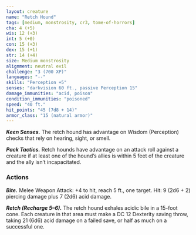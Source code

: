 ```yaml
---
layout: creature
name: "Retch Hound"
tags: [medium, monstrosity, cr3, tome-of-horrors]
cha: 4 (+5)
wis: 12 (+3)
int: 5 (+0)
con: 15 (+3)
dex: 15 (+1)
str: 14 (+4)
size: Medium monstrosity
alignment: neutral evil
challenge: "3 (700 XP)"
languages: "--"
skills: "Perception +5"
senses: "darkvision 60 ft., passive Perception 15"
damage_immunities: "acid, poison"
condition_immunities: "poisoned"
speed: "40 ft."
hit_points: "45 (7d8 + 14)"
armor_class: "15 (natural armor)"
---
```


***Keen Senses.*** The retch hound has advantage on Wisdom (Perception)
checks that rely on hearing, sight, or smell.

***Pack Tactics.*** Retch hounds have advantage on an attack roll against a
creature if at least one of the hound’s allies is within 5 feet of the creature
and the ally isn’t incapacitated.

### Actions

***Bite.*** Melee Weapon Attack: +4 to hit, reach 5 ft., one target. Hit: 9 (2d6 + 2) piercing damage plus 7 (2d6) acid damage.

***Retch (Recharge 5–6).*** The retch hound exhales acidic bile in a 15-foot
cone. Each creature in that area must make a DC 12 Dexterity saving
throw, taking 21 (6d6) acid damage on a failed save, or half as much on
a successful one.
